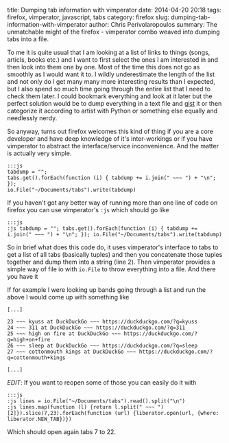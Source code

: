title: Dumping tab information with vimperator
date: 2014-04-20 20:18
tags: firefox, vimperator, javascript, tabs
category: firefox
slug: dumping-tab-information-with-vimperator
author: Chris Perivolaropoulos
summary: The unmatchable might of the firefox - vimperator combo weaved into dumping tabs into a file.

To me it is quite usual that I am looking at a list of links to things
(songs, articls, books etc.) and I want to first select the ones I am
interested in and then look into them one by one. Most of the time
this does not go as smoothly as I would want it to. I wildly
underestimate the length of the list and not only do I get many many
more interesting results than I expected, but I also spend so much
time going through the entire list that I need to check them later. I
could bookmark everything and look at it later but the perfect
solution would be to dump everything in a text file and
[gist](http://gist.github.com) it or then categorize it according to
artist with Python or something else equally and needlessly nerdy.

So anyway, turns out firefox welcomes this kind of thing if you are a
core developer and have deep knowledge of it's inter-workings or if
you have vimperator to abstract the interface/service
inconvenience. And the matter is actually very simple.

    :::js
	tabdump = "";
	tabs.get().forEach(function (i) { tabdump += i.join(" ~~~ ") + "\n"; });
	io.File("~/Documents/tabs").write(tabdump)

If you haven't got any better way of running more than one line of
code on firefox you can use vimperator's `:js` which should go like

    :::js
	:js tabdump = ""; tabs.get().forEach(function (i) { tabdump += i.join(" ~~~ ") + "\n"; }); io.File("~/Documents/tabs").write(tabdump)


So in brief what does this code do, it uses vimperator's interface to
tabs to get a list of all tabs (basically tuples) and then you
concatenate those tuples together and dump them into a string (line
2). Then vimperator provides a simple way of file io with `io.File` to
throw everything into a file. And there you have it

If for example I were looking up bands going through a list and run
the above I would come up with something like

	[...]

	23 ~~~ kyuss at DuckDuckGo ~~~ https://duckduckgo.com/?q=kyuss
	24 ~~~ 311 at DuckDuckGo ~~~ https://duckduckgo.com/?q=311
	25 ~~~ high on fire at DuckDuckGo ~~~ https://duckduckgo.com/?q=high+on+fire
	26 ~~~ sleep at DuckDuckGo ~~~ https://duckduckgo.com/?q=sleep
	27 ~~~ cottonmouth kings at DuckDuckGo ~~~ https://duckduckgo.com/?q=cottonmouth+kings

	[...]

_EDIT_: If you want to reopen some of those you can easily do it with

    :::js
	:js lines = io.File("~/Documents/tabs").read().split("\n")
	:js lines.map(function (l) {return l.split(" ~~~ ")[2]}).slice(7,23).forEach(function (url) {liberator.open(url, {where: liberator.NEW_TAB})})

Which should open again tabs 7 to 22.
